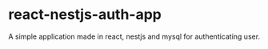 # react-nestjs-auth-app
A simple application made in react, nestjs and mysql for authenticating user.
